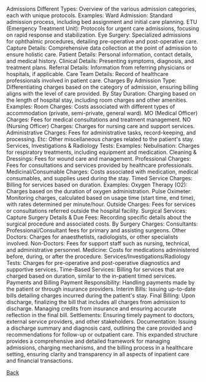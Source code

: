 Admissions
Different Types: Overview of the various admission categories, each with unique protocols.
Examples:
Ward Admission: Standard admission process, including bed assignment and initial care planning.
ETU (Emergency Treatment Unit): Protocols for urgent care admissions, focusing on rapid response and stabilization.
Eye Surgery: Specialized admissions for ophthalmic procedures, detailing pre-operative and post-operative care.
Capture Details: Comprehensive data collection at the point of admission to ensure holistic care.
Patient Details: Personal information, contact details, and medical history.
Clinical Details: Presenting symptoms, diagnosis, and treatment plans.
Referral Details: Information from referring physicians or hospitals, if applicable.
Care Team Details: Record of healthcare professionals involved in patient care.
Charges
By Admission Type: Differentiating charges based on the category of admission, ensuring billing aligns with the level of care provided.
By Stay Duration: Charging based on the length of hospital stay, including room charges and other amenities.
Examples:
Room Charges: Costs associated with different types of accommodation (private, semi-private, general ward).
MO (Medical Officer) Charges: Fees for medical consultations and treatment management.
NO (Nursing Officer) Charges: Charges for nursing care and support services.
Administrative Charges: Fees for administrative tasks, record-keeping, and processing.
Etc: Other miscellaneous charges related to the patient's stay.
Services, Investigations & Radiology Tests:
Examples:
Nebulisation: Charges for respiratory treatments, including equipment and medication.
Cleaning & Dressings: Fees for wound care and management.
Professional Charges: Fees for consultations and services provided by healthcare professionals.
Medicinal/Consumable Charges: Costs associated with medication, medical consumables, and supplies used during the stay.
Timed Service Charges: Billing for services based on duration.
Examples:
Oxygen Therapy (O2): Charges based on the duration of oxygen administration.
Pulse Oximeter: Monitoring charges, calculated based on usage time (start time, end time), with rates determined per minute/hour.
Outside Charges: Fees for services or consultations referred outside the hospital facility.
Surgical Services:
Capture Surgery Details & Due Fees: Recording specific details about the surgical procedure and associated costs.
By Surgery Charges:
Consultants: Professional/Consultant fees for primary and assisting surgeons.
Other Doctors: Charges for anaesthetists, radiologists, or other specialists involved.
Non-Doctors: Fees for support staff such as nursing, technical, and administrative personnel.
Medicine: Costs for medications administered before, during, or after the procedure.
Services/Investigations/Radiology Tests: Charges for pre-operative and post-operative diagnostics and supportive services.
Time-Based Services: Billing for services that are charged based on duration, similar to the in-patient timed services.
Payments and Billing
Payment Responsibility: Handling payments made by the patient or through insurance providers.
Interim Bills: Issuing up-to-date bills detailing charges incurred during the patient's stay.
Final Billing:
Upon discharge, finalizing the bill that includes all charges from admission to discharge.
Managing credits from insurance and ensuring accurate reflection in the final bill.
Settlements:
Ensuring timely payment to doctors, external service providers, and other stakeholders.
Documentation:
Issuing a discharge summary and diagnosis card, outlining the care provided and recommendations for follow-up or outpatient care.
This expanded structure provides a comprehensive and detailed framework for managing admissions, charging mechanisms, and the billing process in a healthcare setting, ensuring clarity and transparency in all aspects of inpatient care and financial transactions.


[Back](https://github.com/hmislk/hmis/wiki/Knowledgebase)